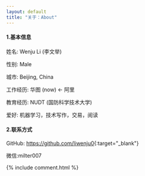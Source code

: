 ```yaml
---
layout: default
title: "关于：About"
---
```


#### 1.基本信息
姓名: Wenju Li (李文举)  

性别: Male  

城市: Beijing, China   

工作经历: 华图 (now) <- 阿里  

教育经历: NUDT (国防科学技术大学) 

爱好: 机器学习，技术写作，交易，阅读  

#### 2.联系方式
GitHub: <https://github.com/liwenju0>{:target="_blank"} 

微信:milter007


{% include comment.html %}
